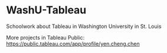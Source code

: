 # WashU-Tableau
Schoolwork about Tableau in Washington University in St. Louis

More projects in Tableau Public:
https://public.tableau.com/app/profile/yen.cheng.chen
